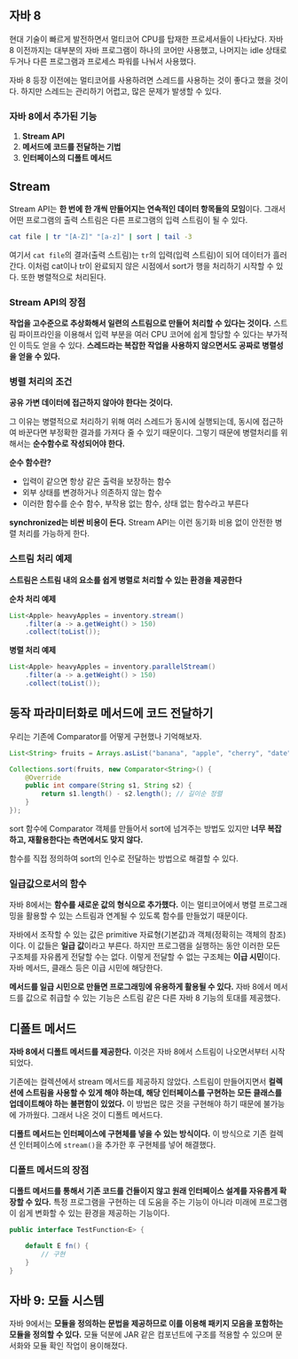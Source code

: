 ## 자바 8

현대 기술이 빠르게 발전하면서 멀티코어 CPU를 탑재한 프로세서들이 나타났다. 자바 8 이전까지는 대부분의 자바 프로그램이 하나의 코어만 사용했고, 나머지는 idle 상태로 두거나 다른 프로그램과 프로세스 파워를 나눠서 사용했다.

자바 8 등장 이전에는 멀티코어를 사용하려면 스레드를 사용하는 것이 좋다고 했을 것이다.
하지만 스레드는 관리하기 어렵고, 많은 문제가 발생할 수 있다.

### 자바 8에서 추가된 기능

1. **Stream API**
2. **메서드에 코드를 전달하는 기법**
3. **인터페이스의 디폴트 메서드**

## Stream

Stream API는 **한 번에 한 개씩 만들어지는 연속적인 데이터 항목들의 모임**이다. 그래서 어떤 프로그램의 출력 스트림은 다른 프로그램의 입력 스트림이 될 수 있다.

```bash
cat file | tr "[A-Z]" "[a-z]" | sort | tail -3
```

여기서 `cat file`의 결과(출력 스트림)는 `tr`의 입력(입력 스트림)이 되어 데이터가 흘러간다. 이처럼 cat이나 tr이 완료되지 않은 시점에서 sort가 행을 처리하기 시작할 수 있다. 또한 병렬적으로 처리된다.

### Stream API의 장점

**작업을 고수준으로 추상화해서 일련의 스트림으로 만들어 처리할 수 있다는 것이다.** 스트림 파이프라인을 이용해서 입력 부분을 여러 CPU 코어에 쉽게 할당할 수 있다는 부가적인 이득도 얻을 수 있다. **스레드라는 복잡한 작업을 사용하지 않으면서도 공짜로 병렬성을 얻을 수 있다.**

### 병렬 처리의 조건

**공유 가변 데이터에 접근하지 않아야 한다는 것이다.**

그 이유는 병렬적으로 처리하기 위해 여러 스레드가 동시에 실행되는데, 동시에 접근하여 바꾼다면 부정확한 결과를 가져다 줄 수 있기 때문이다. 그렇기 때문에 병렬처리를 위해서는 **순수함수로 작성되어야 한다.**

**순수 함수란?**

- 입력이 같으면 항상 같은 출력을 보장하는 함수
- 외부 상태를 변경하거나 의존하지 않는 함수
- 이러한 함수를 순수 함수, 부작용 없는 함수, 상태 없는 함수라고 부른다

**synchronized는 비싼 비용이 든다.** Stream API는 이런 동기화 비용 없이 안전한 병렬 처리를 가능하게 한다.

### 스트림 처리 예제

**스트림은 스트림 내의 요소를 쉽게 병렬로 처리할 수 있는 환경을 제공한다**

**순차 처리 예제**

```java
List<Apple> heavyApples = inventory.stream()
    .filter(a -> a.getWeight() > 150)
    .collect(toList());
```

**병렬 처리 예제**

```java
List<Apple> heavyApples = inventory.parallelStream()
    .filter(a -> a.getWeight() > 150)
    .collect(toList());
```

## 동작 파라미터화로 메서드에 코드 전달하기

우리는 기존에 Comparator를 어떻게 구현했나 기억해보자.

```java
List<String> fruits = Arrays.asList("banana", "apple", "cherry", "date");

Collections.sort(fruits, new Comparator<String>() {
    @Override
    public int compare(String s1, String s2) {
        return s1.length() - s2.length(); // 길이순 정렬
    }
});
```

sort 함수에 Comparator 객체를 만들어서 sort에 넘겨주는 방법도 있지만 **너무 복잡하고, 재활용한다는 측면에서도 맞지 않다.**

함수를 직접 정의하여 sort의 인수로 전달하는 방법으로 해결할 수 있다.

### 일급값으로서의 함수

자바 8에서는 **함수를 새로운 값의 형식으로 추가했다.** 이는 멀티코어에서 병렬 프로그래밍을 활용할 수 있는 스트림과 연계될 수 있도록 함수를 만들었기 때문이다.

자바에서 조작할 수 있는 값은 primitive 자료형(기본값)과 객체(정확히는 객체의 참조)이다. 이 값들은 **일급 값**이라고 부른다. 하지만 프로그램을 실행하는 동안 이러한 모든 구조체를 자유롭게 전달할 수는 없다. 이렇게 전달할 수 없는 구조체는 **이급 시민**이다. 자바 메서드, 클래스 등은 이급 시민에 해당한다.

**메서드를 일급 시민으로 만들면 프로그래밍에 유용하게 활용될 수 있다.** 자바 8에서 메서드를 값으로 취급할 수 있는 기능은 스트림 같은 다른 자바 8 기능의 토대를 제공했다.

## 디폴트 메서드

**자바 8에서 디폴트 메서드를 제공한다.** 이것은 자바 8에서 스트림이 나오면서부터 시작되었다.

기존에는 컬렉션에서 stream 메서드를 제공하지 않았다. 스트림이 만들어지면서 **컬렉션에 스트림을 사용할 수 있게 해야 하는데, 해당 인터페이스를 구현하는 모든 클래스를 업데이트해야 하는 불편함이 있었다.** 이 방법은 많은 것을 구현해야 하기 때문에 불가능에 가까웠다. 그래서 나온 것이 디폴트 메서드다.

**디폴트 메서드는 인터페이스에 구현체를 넣을 수 있는 방식이다.** 이 방식으로 기존 컬렉션 인터페이스에 `stream()`을 추가한 후 구현체를 넣어 해결했다.

### 디폴트 메서드의 장점

**디폴트 메서드를 통해서 기존 코드를 건들이지 않고 원래 인터페이스 설계를 자유롭게 확장할 수 있다.** 특정 프로그램을 구현하는 데 도움을 주는 기능이 아니라 미래에 프로그램이 쉽게 변화할 수 있는 환경을 제공하는 기능이다.

```java
public interface TestFunction<E> {

    default E fn() {
        // 구현
    }
}
```

## 자바 9: 모듈 시스템

자바 9에서는 **모듈을 정의하는 문법을 제공하므로 이를 이용해 패키지 모음을 포함하는 모듈을 정의할 수 있다.** 모듈 덕분에 JAR 같은 컴포넌트에 구조를 적용할 수 있으며 문서화와 모듈 확인 작업이 용이해졌다.
